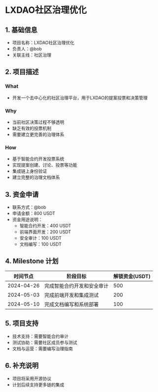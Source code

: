 # LXDAO社区治理优化

## 1. 基础信息
- 项目名称：LXDAO社区治理优化
- 负责人：@bob
- 关联主线：社区治理

## 2. 项目描述

### What
- 开发一个去中心化的社区治理平台，用于LXDAO的提案投票和决策管理

### Why
- 当前社区决策过程不够透明
- 缺乏有效的投票机制
- 需要建立更完善的治理体系

### How
- 基于智能合约开发投票系统
- 实现提案创建、讨论、投票等功能
- 集成链上身份验证
- 建立完整的治理文档体系

## 3. 资金申请
- 联系方式：@bob
- 申请金额：800 USDT
- 资金用途说明：
  - 智能合约开发：400 USDT
  - 前端界面开发：200 USDT
  - 安全审计：100 USDT
  - 文档编写：100 USDT

## 4. Milestone 计划
| 时间节点 | 阶段目标 | 解锁资金(USDT) |
|---------|---------|--------------|
| 2024-04-26 | 完成智能合约开发和安全审计 | 500 |
| 2024-05-03 | 完成前端开发和集成测试 | 200 |
| 2024-05-10 | 完成文档编写和系统部署 | 100 |

## 5. 项目支持
- 技术支持：需要智能合约审计
- 测试协助：需要社区成员参与测试
- 文档与运营：需要编写治理指南

## 6. 补充说明
- 项目将采用开源协议
- 计划后续支持更多链的集成 